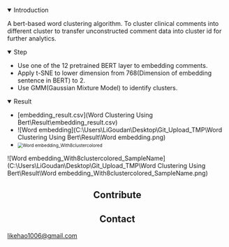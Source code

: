 <br>

<details open>
<summary>Introduction</summary>

A bert-based word clustering algorithm. To cluster clinical comments into different cluster to transfer unconstructed comment data into cluster id for further analytics.

</details>

<details open>
<summary>Step</summary>


- Use one of the 12 pretrained BERT layer to embedding comments.
- Apply t-SNE to lower dimension from 768(Dimension of embedding sentence in BERT) to 2.
- Use GMM(Gaussian Mixture Model) to identify clusters.

</details>

<details open>
<summary>Result</summary>


-  [embedding_result.csv](Word Clustering Using Bert\Result\embedding_result.csv) 
- ![Word embedding](C:\Users\LiGoudan\Desktop\Git_Upload_TMP\Word Clustering Using Bert\Result\Word embedding.png)
- <img src="C:\Users\LiGoudan\Desktop\Git_Upload_TMP\Word Clustering Using Bert\Result\Word embedding_With8clustercolored.png" alt="Word embedding_With8clustercolored" style="zoom:72%;" />

</details>![Word embedding_With8clustercolored_SampleName](C:\Users\LiGoudan\Desktop\Git_Upload_TMP\Word Clustering Using Bert\Result\Word embedding_With8clustercolored_SampleName.png)

## <div align="center">Contribute</div>



## <div align="center">Contact</div>

likehao1006@gmail.com

<br>

